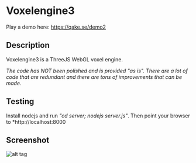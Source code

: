 # Voxelengine3
Play a demo here: https://qake.se/demo2

## Description
Voxelengine3 is a ThreeJS WebGL voxel engine.

*The code has NOT been polished and is provided "as is". There are a lot of code that are redundant and there are tons of improvements that can be made.*

## Testing

Install nodejs and run *"cd server; nodejs server.js"*. Then point your browser to *http://localhost:8000

## Screenshot
![alt tag](https://raw.github.com/lallassu/voxelengine3/master/promo.png)

